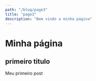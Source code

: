 ```yaml
---
path: "/blog/page3"
title: "page3"
description: "Bem vindo a minha página"
---
```


# Minha página

## primeiro titulo

Meu primeiro post

